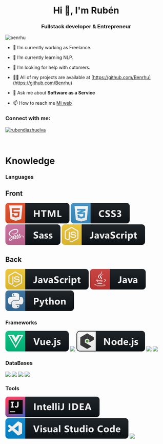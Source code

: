 <h1 align="center">Hi 👋, I'm Rubén</h1>
<h3 align="center">Fullstack developer & Entrepreneur</h3>

<p align="left"> <img src="https://komarev.com/ghpvc/?username=benrhu&label=Profile%20views&color=0e75b6&style=flat" alt="benrhu" /> </p>

- 🔭 I’m currently working as Freelance.

- 🌱 I’m currently learning NLP.

- 🤝 I’m looking for help with cutomers.

- 👨‍💻 All of my projects are available at [https://github.com/Benrhu](https://github.com/Benrhu)

- 💬 Ask me about **Software as a Service**

- 📫 How to reach me <a href="https://ruben-web.vecel.app" target="_blank">Mi web</a>

<h3 align="left">Connect with me:</h3>
<p align="left">
<a href="https://linkedin.com/in/rubendiazhuelva" target="_blank"><img align="center" src="https://raw.githubusercontent.com/rahuldkjain/github-profile-readme-generator/master/src/images/icons/Social/linked-in-alt.svg" alt="rubendiazhuelva" height="30" width="40" /></a>
</p>
<br>

# Knowledge

### Languages
## Front
<p align="left">
  <img src="https://github.com/MikeCodesDotNET/ColoredBadges/raw/master/svg/dev/languages/html.svg" style="max-width: 100%">
  <img src="https://github.com/MikeCodesDotNET/ColoredBadges/raw/master/svg/dev/languages/css3.svg" style="max-width: 100%"> 
  <img src="https://github.com/MikeCodesDotNET/ColoredBadges/raw/master/svg/dev/languages/sass.svg" style="max-width: 100%">
  <img src="https://github.com/MikeCodesDotNET/ColoredBadges/raw/master/svg/dev/languages/js.svg" style="max-width: 100%">
</p>

## Back
<p align="left">
  <img src="https://github.com/MikeCodesDotNET/ColoredBadges/raw/master/svg/dev/languages/js.svg" style="max-width: 100%">
  <img src="https://github.com/MikeCodesDotNET/ColoredBadges/raw/master/svg/dev/languages/java.svg" style="max-width: 100%">
  <img src="https://raw.githubusercontent.com/MikeCodesDotNET/ColoredBadges/master/svg/dev/languages/python.svg" style="max-width: 100%">
</p>

### Frameworks
<p align="left">
  <img src="https://raw.githubusercontent.com/MikeCodesDotNET/ColoredBadges/master/svg/dev/frameworks/vue.svg" style="max-width: 100%">
  <img src="https://cdn.discordapp.com/attachments/975450807833079871/977178201472245760/expressJS.png" style="width: 130px">
  <img src="https://github.com/MikeCodesDotNET/ColoredBadges/raw/master/svg/dev/frameworks/nodejs_larger.svg" style="max-width: 100%">  
  <img src="https://img.shields.io/badge/Tailwind_CSS-38B2AC?style=for-the-badge&logo=tailwind-css&logoColor=white" style="max-width: 100%">
  <img src="https://img.shields.io/badge/Spring-6DB33F?style=for-the-badge&logo=spring&logoColor=white" style="max-width: 100%">  
</p>

### DataBases

<p align="left">
  <img src="https://cdn.discordapp.com/attachments/975450807833079871/1026794116778037248/MSSQL.png" style="width: 130px">
  <img src="https://cdn.discordapp.com/attachments/975450807833079871/991295420548526140/sql.png" style="width: 130px">
  <img src="https://cdn.discordapp.com/attachments/975450807833079871/977178188255997962/mongoDB.png" style="width: 130px">
  <img src="https://img.shields.io/badge/MySQL-005C84?style=for-the-badge&logo=mysql&logoColor=white" style="width: 130px">
</p>

### Tools

<p align="left">
  <img src="https://github.com/MikeCodesDotNET/ColoredBadges/raw/master/svg/dev/tools/jetbrains_intellij.svg" style="max-width: 100%">
  <img src="https://github.com/MikeCodesDotNET/ColoredBadges/raw/master/svg/dev/tools/visualstudio_code.svg" style="max-width: 100%">
  <img src="https://cdn.discordapp.com/attachments/975450807833079871/975452661820313620/Ubuntu.png" style="width: 130px">
  
</p>
<br>
